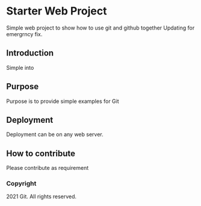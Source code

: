 # Starter Web Project

Simple web project to show how to use git and github together
Updating for emergrncy fix.
## Introduction

Simple into

## Purpose

Purpose is to provide simple examples for Git

## Deployment

Deployment can be on any web server.

## How to contribute
Please contribute as requirement

### Copyright
2021 Git. All rights reserved.